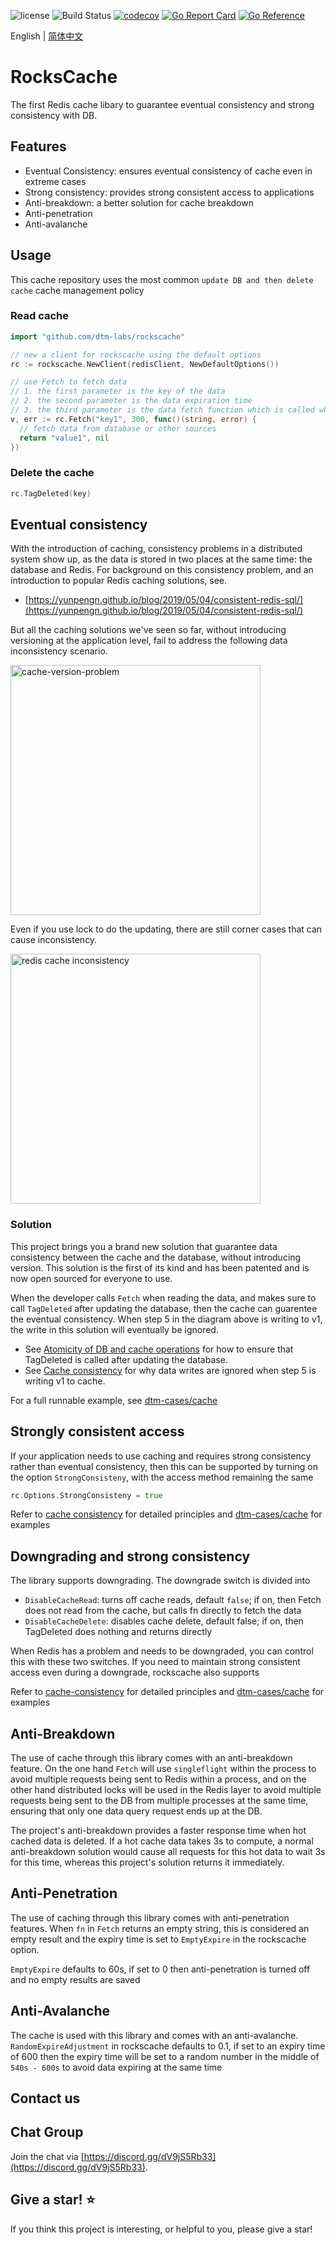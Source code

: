 ![license](https://img.shields.io/github/license/dtm-labs/rockscache)
![Build Status](https://github.com/dtm-labs/rockscache/actions/workflows/tests.yml/badge.svg?branch=main)
[![codecov](https://codecov.io/gh/dtm-labs/rockscache/branch/main/graph/badge.svg?token=UKKEYQLP3F)](https://codecov.io/gh/dtm-labs/rockscache)
[![Go Report Card](https://goreportcard.com/badge/github.com/dtm-labs/rockscache)](https://goreportcard.com/report/github.com/dtm-labs/rockscache)
[![Go Reference](https://pkg.go.dev/badge/github.com/dtm-labs/rockscache.svg)](https://pkg.go.dev/github.com/dtm-labs/rockscache)

English | [简体中文](https://github.com/dtm-labs/rockscache/blob/main/helper/README-cn.md)

# RocksCache
The first Redis cache libary to guarantee eventual consistency and strong consistency with DB.

## Features
- Eventual Consistency: ensures eventual consistency of cache even in extreme cases
- Strong consistency: provides strong consistent access to applications
- Anti-breakdown: a better solution for cache breakdown
- Anti-penetration
- Anti-avalanche

## Usage
This cache repository uses the most common `update DB and then delete cache` cache management policy

### Read cache
``` Go
import "github.com/dtm-labs/rockscache"

// new a client for rockscache using the default options
rc := rockscache.NewClient(redisClient, NewDefaultOptions())

// use Fetch to fetch data
// 1. the first parameter is the key of the data
// 2. the second parameter is the data expiration time
// 3. the third parameter is the data fetch function which is called when the cache does not exist
v, err := rc.Fetch("key1", 300, func()(string, error) {
  // fetch data from database or other sources
  return "value1", nil
})
```

### Delete the cache
``` Go
rc.TagDeleted(key)
```

## Eventual consistency
With the introduction of caching, consistency problems in a distributed system show up, as the data is stored in two places at the same time: the database and Redis. For background on this consistency problem, and an introduction to popular Redis caching solutions, see.
- [https://yunpengn.github.io/blog/2019/05/04/consistent-redis-sql/](https://yunpengn.github.io/blog/2019/05/04/consistent-redis-sql/)

But all the caching solutions we've seen so far, without introducing versioning at the application level, fail to address the following data inconsistency scenario.

<img alt="cache-version-problem" src="https://martin.kleppmann.com/2016/02/unsafe-lock.png" height=400 />

Even if you use lock to do the updating, there are still corner cases that can cause inconsistency.

<img alt="redis cache inconsistency" src="https://martin.kleppmann.com/2016/02/unsafe-lock.png" height=400 />

### Solution
This project brings you a brand new solution that guarantee data consistency between the cache and the database, without introducing version. This solution is the first of its kind and has been patented and is now open sourced for everyone to use.

When the developer calls `Fetch` when reading the data, and makes sure to call `TagDeleted` after updating the database, then the cache can guarentee the eventual consistency. When step 5 in the diagram above is writing to v1, the write in this solution will eventually be ignored.
- See [Atomicity of DB and cache operations](https://en.dtm.pub/app/cache.html#atomic) for how to ensure that TagDeleted is called after updating the database.
- See [Cache consistency](https://en.dtm.pub/app/cache.html) for why data writes are ignored when step 5 is writing v1 to cache.

For a full runnable example, see [dtm-cases/cache](https://github.com/dtm-labs/dtm-cases/tree/main/cache)

## Strongly consistent access
If your application needs to use caching and requires strong consistency rather than eventual consistency, then this can be supported by turning on the option `StrongConsisteny`, with the access method remaining the same
``` Go
rc.Options.StrongConsisteny = true
```

Refer to [cache consistency](https://en.dtm.pub/app/cache.html) for detailed principles and [dtm-cases/cache](https://github.com/dtm-labs/dtm-cases/tree/main/cache) for examples

## Downgrading and strong consistency
The library supports downgrading. The downgrade switch is divided into
- `DisableCacheRead`: turns off cache reads, default `false`; if on, then Fetch does not read from the cache, but calls fn directly to fetch the data
- `DisableCacheDelete`: disables cache delete, default false; if on, then TagDeleted does nothing and returns directly

When Redis has a problem and needs to be downgraded, you can control this with these two switches. If you need to maintain strong consistent access even during a downgrade, rockscache also supports

Refer to [cache-consistency](https://en.dtm.pub/app/cache.html) for detailed principles and [dtm-cases/cache](https://github.com/dtm-labs/dtm-cases/tree/main/cache) for examples

## Anti-Breakdown
The use of cache through this library comes with an anti-breakdown feature. On the one hand `Fetch` will use `singleflight` within the process to avoid multiple requests being sent to Redis within a process, and on the other hand distributed locks will be used in the Redis layer to avoid multiple requests being sent to the DB from multiple processes at the same time, ensuring that only one data query request ends up at the DB.

The project's anti-breakdown provides a faster response time when hot cached data is deleted. If a hot cache data takes 3s to compute, a normal anti-breakdown solution would cause all requests for this hot data to wait 3s for this time, whereas this project's solution returns it immediately.

## Anti-Penetration
The use of caching through this library comes with anti-penetration features. When `fn` in `Fetch` returns an empty string, this is considered an empty result and the expiry time is set to `EmptyExpire` in the rockscache option.

`EmptyExpire` defaults to 60s, if set to 0 then anti-penetration is turned off and no empty results are saved

## Anti-Avalanche
The cache is used with this library and comes with an anti-avalanche. `RandomExpireAdjustment` in rockscache defaults to 0.1, if set to an expiry time of 600 then the expiry time will be set to a random number in the middle of `540s - 600s` to avoid data expiring at the same time

## Contact us

## Chat Group

Join the chat via [https://discord.gg/dV9jS5Rb33](https://discord.gg/dV9jS5Rb33).

## Give a star! ⭐

If you think this project is interesting, or helpful to you, please give a star!
